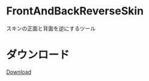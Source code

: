# FrontAndBackReverseSkin
スキンの正面と背面を逆にするツール

# ダウンロード
[Download](https://github.com/tedo0627/FrontAndBackReverseSkin/releases/download/1.0.1/FrontAndBackReverseSkin.exe)
